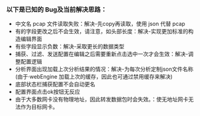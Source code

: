 ### 以下是已知的 Bug及当前解决思路：

- 中文名 pcap 文件读取失败：解决-先copy再读取，使用 json 代替 pcap
- 有的字段更改之后不会生效，请注意，如头部长度：解决-实现更加标准的构造编辑界面
- 有些字段显示负数：解决-采取更长的数据类型
- 捕获、过滤、发送配置在编辑之后需要重新点击选中一次才会生效：解决-调整配置逻辑
- 分析界面出现加载上次分析结果的情况：解决-为每次分析定制json文件名称(由于·webEngine 加载上次的缓存，因此也可通过禁用缓存来解决)
- 底部状态栏捕获配置不会自动更名
- 配置界面点击ok按钮无反应
- 由于大多数网卡没有物理地址，因此转发数据包时会失效。：使无地址网卡无法作为目标网卡。